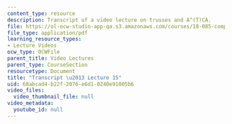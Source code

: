 ```yaml
---
content_type: resource
description: Transcript of a video lecture on trusses and A^(T)CA.
file: https://ol-ocw-studio-app-qa.s3.amazonaws.com/courses/18-085-computational-science-and-engineering-i-fall-2008/68abcad4b22f2076e6d10240e91805b6_18-085F08-L15.pdf
file_type: application/pdf
learning_resource_types:
- Lecture Videos
ocw_type: OCWFile
parent_title: Video Lectures
parent_type: CourseSection
resourcetype: Document
title: "Transcript \u2013 Lecture 15"
uid: 68abcad4-b22f-2076-e6d1-0240e91805b6
video_files:
  video_thumbnail_file: null
video_metadata:
  youtube_id: null
---
```

